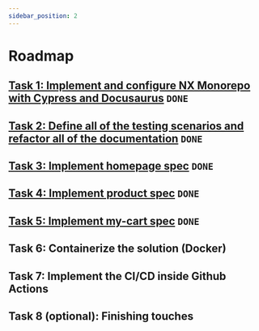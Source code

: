 ```yaml
---
sidebar_position: 2
---
```


# Roadmap

## [Task 1: Implement and configure NX Monorepo with Cypress and Docusaurus](https://github.com/viksarda/qa-task/pull/1) `DONE` 

## [Task 2: Define all of the testing scenarios and refactor all of the documentation](https://github.com/viksarda/qa-task/pull/2) `DONE`

## [Task 3: Implement homepage spec](https://github.com/viksarda/qa-task/pull/3) `DONE`

## [Task 4: Implement product spec](https://github.com/viksarda/qa-task/pull/4) `DONE`

## [Task 5: Implement my-cart spec](https://github.com/viksarda/qa-task/pull/5) `DONE`

## Task 6: Containerize the solution (Docker)

## Task 7: Implement the CI/CD inside Github Actions

## Task 8 (optional): Finishing touches



